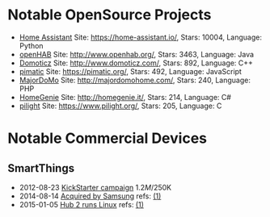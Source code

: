 # Notable OpenSource Projects

* [Home Assistant](https://github.com/home-assistant/home-assistant) Site: https://home-assistant.io/, Stars: 10004, Language: Python
* [openHAB](https://github.com/openhab) Site: http://www.openhab.org/, Stars: 3463, Language: Java
* [Domoticz](https://github.com/domoticz/domoticz) Site: http://www.domoticz.com/, Stars: 892, Language: C++
* [pimatic](https://github.com/pimatic/pimatic) Site: https://pimatic.org/, Stars: 492, Language: JavaScript
* [MajorDoMo](https://github.com/sergejey/majordomo) Site: http://majordomohome.com/, Stars: 240, Language: PHP
* [HomeGenie](https://github.com/genielabs/HomeGenie/) Site: http://homegenie.it/, Stars: 214, Language: C#
* [pilight](https://github.com/pilight/pilight) Site: https://www.pilight.org/, Stars: 205, Language: C

# Notable Commercial Devices

## SmartThings

* 2012-08-23 [KickStarter campaign](https://www.kickstarter.com/projects/smartthings/smartthings-make-your-world-smarter)
  $1.2M/$250K
* 2014-08-14 [Acquired by Samsung](http://www.samsung.com/us/news/23607)
  refs: [(1)](http://linuxgizmos.com/samsung-smartthings-pickup-could-mean-new-role-for-tizen/)
* 2015-01-05 [Hub 2 runs Linux](http://blog.smartthings.com/news/smartthings-updates/new-hub-sensors-optional-services-integrations/)
  refs: [(1)](http://linuxgizmos.com/gen-2-smartthings-hub-migrates-to-linux/)

